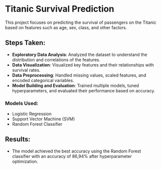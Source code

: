 # Titanic Survival Prediction

This project focuses on predicting the survival of passengers on the Titanic based on features such as age, sex, class, and other factors.

## Steps Taken:
- **Exploratory Data Analysis**: Analyzed the dataset to understand the distribution and correlations of the features.
- **Data Visualization**: Visualized key features and their relationships with survival rates.
- **Data Preprocessing**: Handled missing values, scaled features, and encoded categorical variables.
- **Model Building and Evaluation**: Trained multiple models, tuned hyperparameters, and evaluated their performance based on accuracy.

### Models Used:
- Logistic Regression
- Support Vector Machine (SVM)
- Random Forest Classifier

## Results:
- The model achieved the best accuracy using the Random Forest classifier with an accuracy of 86,94% after hyperparameter optimization.
